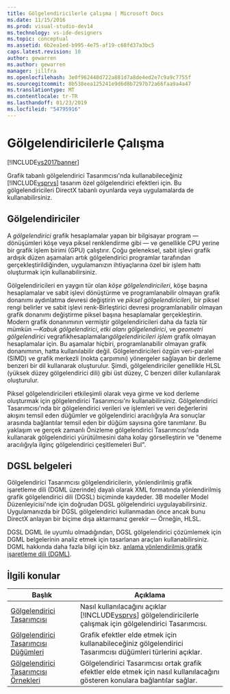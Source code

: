 ```yaml
---
title: Gölgelendiricilerle çalışma | Microsoft Docs
ms.date: 11/15/2016
ms.prod: visual-studio-dev14
ms.technology: vs-ide-designers
ms.topic: conceptual
ms.assetid: 6b2ea1ed-b995-4e75-af19-c68fd37a3bc5
caps.latest.revision: 10
author: gewarren
ms.author: gewarren
manager: jillfra
ms.openlocfilehash: 3e0f962440d722a881d7a8de4ed2e7c9a9c7755f
ms.sourcegitcommit: 8b538eea125241e9d6d8b7297b72a66faa9a4a47
ms.translationtype: MT
ms.contentlocale: tr-TR
ms.lasthandoff: 01/23/2019
ms.locfileid: "54795916"
---
```

# <a name="working-with-shaders"></a>Gölgelendiricilerle Çalışma
[!INCLUDE[vs2017banner](../includes/vs2017banner.md)]

Grafik tabanlı gölgelendirici Tasarımcısı'nda kullanabileceğiniz [!INCLUDE[vsprvs](../includes/vsprvs-md.md)] tasarım özel gölgelendirici efektleri için. Bu gölgelendiricileri DirectX tabanlı oyunlarda veya uygulamalarda de kullanabilirsiniz.  
  
## <a name="shaders"></a>Gölgelendiriciler  
 A *gölgelendirici* grafik hesaplamalar yapan bir bilgisayar program — dönüşümleri köşe veya piksel renklendirme gibi — ve genellikle CPU yerine bir grafik işlem birimi (GPU) çalıştırır. Çoğu geleneksel, sabit işlevi grafik ardışık düzen aşamaları artık gölgelendirici programlar tarafından gerçekleştirildiğinden, uygulamanızın ihtiyaçlarına özel bir işlem hattı oluşturmak için kullanabilirsiniz.  
  
 Gölgelendiricileri en yaygın tür olan *köşe gölgelendiricileri*, köşe başına hesaplamalar ve sabit işlevi dönüştürme ve programlanabilir olmayan grafik donanımı aydınlatma devresi değiştirin ve *piksel gölgelendiricileri*, bir piksel rengi belirler ve sabit işlevi renk-Birleştirici devresi programlanabilir olmayan grafik donanımı değiştirme piksel başına hesaplamalar gerçekleştirin. Modern grafik donanımının vermiştir gölgelendiricileri daha da fazla tür mümkün —*Kabuk gölgelendirici*, *etki alanı gölgelendirici*, ve *geometri gölgelendirici* vegrafikhesaplamaları*gölgelendiricileri işlem* grafik olmayan hesaplamalar için. Bu aşamalar hiçbiri, programlanabilir olmayan grafik donanımının, hatta kullanılabilir değil. Gölgelendiricileri özgün veri-paralel (SIMD) ve grafik merkezli (nokta çarpımını) yönergeler sağlayan bir derleme benzeri bir dil kullanarak oluşturulur. Şimdi, gölgelendiriciler genellikle HLSL (yüksek düzey gölgelendirici dili) gibi üst düzey, C benzeri diller kullanılarak oluşturulur.  
  
 Piksel gölgelendiricileri etkileşimli olarak veya girme ve kod derleme oluşturmak için gölgelendirici Tasarımcısı'nı kullanabilirsiniz. Gölgelendirici Tasarımcısı'nda bir gölgelendirici verileri ve işlemleri ve veri değerlerini akışını temsil eden düğümler ve gölgelendirici aracılığıyla Ara sonuçlar arasında bağlantılar temsil eden bir düğüm sayısına göre tanımlanır. Bu yaklaşım ve gerçek zamanlı Önizleme gölgelendirici Tasarımcısı'nda kullanarak gölgelendirici yürütülmesini daha kolay görselleştirin ve "deneme aracılığıyla ilginç gölgelendirici çeşitlemeleri Bul".  
  
## <a name="dgsl-documents"></a>DGSL belgeleri  
 Gölgelendirici Tasarımcısı gölgelendiricilerin, yönlendirilmiş grafik işaretleme dili (DGML üzerinde) dayalı olarak XML formatında yönlendirilmiş grafik gölgelendirici dili (DGSL) biçiminde kaydeder. 3B modeller Model Düzenleyicisi'nde için doğrudan DGSL gölgelendirici uygulayabilirsiniz. Uygulamanızda bir DGSL gölgelendirici kullanmadan önce ancak bunu DirectX anlayan bir biçime dışa aktarmanız gerekir — Örneğin, HLSL.  
  
 DGSL DGML ile uyumlu olmadığından, DGSL gölgelendirici çözümlemek için DGML belgelerinin analiz etmek için tasarlanan araçları kullanabilirsiniz. DGML hakkında daha fazla bilgi için bkz. [anlama yönlendirilmiş grafik işaretleme dili (DGML)](http://msdn.microsoft.com/library/ee842619.aspx).  
  
## <a name="related-topics"></a>İlgili konular  
  
|Başlık|Açıklama|  
|-----------|-----------------|  
|[Gölgelendirici Tasarımcısı](../designers/shader-designer.md)|Nasıl kullanılacağını açıklar [!INCLUDE[vsprvs](../includes/vsprvs-md.md)] gölgelendiricilerle çalışmak için gölgelendirici Tasarımcısı.|  
|[Gölgelendirici Tasarımcısı Düğümleri](../designers/shader-designer-nodes.md)|Grafik efektler elde etmek için kullanabileceğiniz gölgelendirici Tasarımcısı düğümleri türlerini açıklar.|  
|[Gölgelendirici Tasarımcısı Örnekleri](../designers/shader-designer-examples.md)|Gölgelendirici Tasarımcısı ortak grafik efektler elde etmek için nasıl kullanılacağını gösteren konulara bağlantılar sağlar.|
